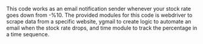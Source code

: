 This code works as an email notification sender whenever your stock rate goes down from -%10. The provided modules for this code is webdriver to scrape data from a specific website, ygmail to create logic to automate an email when the stock rate drops, and time module to track the percentage in a time sequence.

